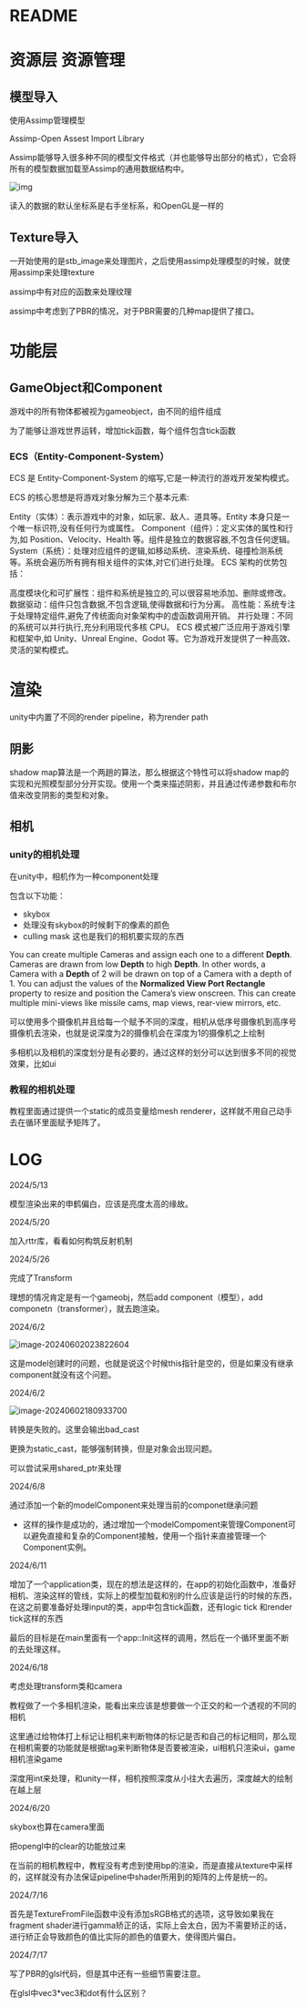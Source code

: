# README

# 资源层 资源管理

## 模型导入

使用Assimp管理模型

Assimp-Open Assest Import Library

Assimp能够导入很多种不同的模型文件格式（并也能够导出部分的格式），它会将所有的模型数据加载至Assimp的通用数据结构中。

![img](https://learnopengl-cn.github.io/img/03/01/assimp_structure.png)

读入的数据的默认坐标系是右手坐标系，和OpenGL是一样的

## Texture导入

一开始使用的是stb_image来处理图片，之后使用assimp处理模型的时候，就使用assimp来处理texture

assimp中有对应的函数来处理纹理

assimp中考虑到了PBR的情况，对于PBR需要的几种map提供了接口。

# 功能层

## GameObject和Component

游戏中的所有物体都被视为gameobject，由不同的组件组成

为了能够让游戏世界运转，增加tick函数，每个组件包含tick函数

### ECS（Entity-Component-System）

ECS 是 Entity-Component-System 的缩写,它是一种流行的游戏开发架构模式。

ECS 的核心思想是将游戏对象分解为三个基本元素:

Entity（实体）：表示游戏中的对象，如玩家、敌人、道具等。Entity 本身只是一个唯一标识符,没有任何行为或属性。
Component（组件）：定义实体的属性和行为,如 Position、Velocity、Health 等。组件是独立的数据容器,不包含任何逻辑。
System（系统）：处理对应组件的逻辑,如移动系统、渲染系统、碰撞检测系统等。系统会遍历所有拥有相关组件的实体,对它们进行处理。
ECS 架构的优势包括：

高度模块化和可扩展性：组件和系统是独立的,可以很容易地添加、删除或修改。
数据驱动：组件只包含数据,不包含逻辑,使得数据和行为分离。
高性能：系统专注于处理特定组件,避免了传统面向对象架构中的虚函数调用开销。
并行处理：不同的系统可以并行执行,充分利用现代多核 CPU。
ECS 模式被广泛应用于游戏引擎和框架中,如 Unity、Unreal Engine、Godot 等。它为游戏开发提供了一种高效、灵活的架构模式。

# 渲染

unity中内置了不同的render pipeline，称为render path

## 阴影

shadow map算法是一个两趟的算法，那么根据这个特性可以将shadow map的实现和光照模型部分分开实现。使用一个类来描述阴影，并且通过传递参数和布尔值来改变阴影的类型和对象。

## 相机

### unity的相机处理

在unity中，相机作为一种component处理

包含以下功能：

- skybox
- 处理没有skybox的时候剩下的像素的颜色
- culling mask 这也是我们的相机要实现的东西

You can create multiple Cameras and assign each one to a different **Depth**. Cameras are drawn from low **Depth** to high **Depth**. In other words, a Camera with a **Depth** of 2 will be drawn on top of a Camera with a depth of 1. You can adjust the values of the **Normalized View Port Rectangle** property to resize and position the Camera’s view onscreen. This can create multiple mini-views like missile cams, map views, rear-view mirrors, etc.

可以使用多个摄像机并且给每一个赋予不同的深度，相机从低序号摄像机到高序号摄像机去渲染，也就是说深度为2的摄像机会在深度为1的摄像机之上绘制

多相机以及相机的深度划分是有必要的，通过这样的划分可以达到很多不同的视觉效果，比如ui

### 教程的相机处理

教程里面通过提供一个static的成员变量给mesh renderer，这样就不用自己动手去在循环里面赋予矩阵了。

# LOG

2024/5/13

模型渲染出来的申鹤偏白，应该是亮度太高的缘故。

2024/5/20

加入rttr库，看看如何构筑反射机制

2024/5/26

完成了Transform

理想的情况肯定是有一个gameobj，然后add component（模型），add componetn（transformer），就去跑渲染。

2024/6/2

![image-20240602023822604](C:\Users\87784\AppData\Roaming\Typora\typora-user-images\image-20240602023822604.png)

这是model创建时的问题，也就是说这个时候this指针是空的，但是如果没有继承component就没有这个问题。

2024/6/2

![image-20240602180933700](C:\Users\87784\AppData\Roaming\Typora\typora-user-images\image-20240602180933700.png)

转换是失败的。这里会输出bad_cast

更换为static_cast，能够强制转换，但是对象会出现问题。

可以尝试采用shared_ptr来处理

2024/6/8

通过添加一个新的modelComponent来处理当前的componet继承问题

- 这样的操作是成功的，通过增加一个modelCompoment来管理Component可以避免直接和复杂的Component接触，使用一个指针来直接管理一个Component实例。

2024/6/11

增加了一个application类，现在的想法是这样的，在app的初始化函数中，准备好相机、渲染这样的管线，实际上的模型加载和别的什么应该是运行的时候的东西，在这之前要准备好处理input的类，app中包含tick函数，还有logic tick 和render tick这样的东西

最后的目标是在main里面有一个app::Init这样的调用，然后在一个循环里面不断的去处理这样。

2024/6/18

考虑处理transform类和camera

教程做了一个多相机渲染，能看出来应该是想要做一个正交的和一个透视的不同的相机

这里通过给物体打上标记让相机来判断物体的标记是否和自己的标记相同，那么现在相机需要的功能就是根据tag来判断物体是否要被渲染，ui相机只渲染ui，game相机渲染game

深度用int来处理，和unity一样，相机按照深度从小往大去遍历，深度越大的绘制在越上层

2024/6/20

skybox也算在camera里面

把opengl中的clear的功能放过来

在当前的相机教程中，教程没有考虑到使用bp的渲染，而是直接从texture中采样的，这样就没有办法保证pipeline中shader所用到的矩阵的上传是统一的。

2024/7/16

首先是TextureFromFile函数中没有添加sRGB格式的选项，这导致如果我在fragment shader进行gamma矫正的话，实际上会太白，因为不需要矫正的话，进行矫正会导致颜色的值比实际的颜色的值要大，使得图片偏白。

2024/7/17

写了PBR的glsl代码，但是其中还有一些细节需要注意。

在glsl中vec3*vec3和dot有什么区别？


